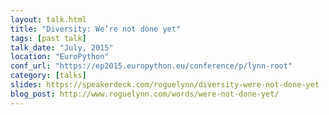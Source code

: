 ```yaml
---
layout: talk.html
title: "Diversity: We’re not done yet"
tags: [past talk]
talk_date: "July, 2015"
location: "EuroPython"
conf_url: "https://ep2015.europython.eu/conference/p/lynn-root"
category: [talks]
slides: https://speakerdeck.com/roguelynn/diversity-were-not-done-yet
blog_post: http://www.roguelynn.com/words/were-not-done-yet/
---
```

